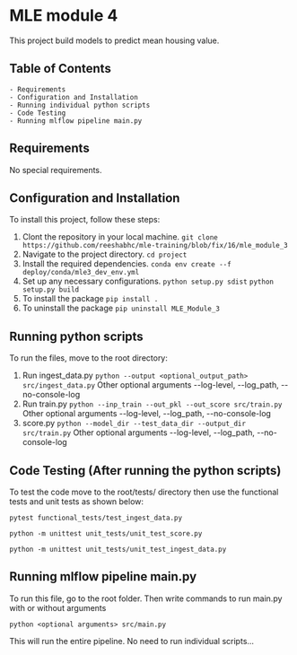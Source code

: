 # MLE module 4
This project build models to predict mean housing value.

## Table of Contents
    - Requirements
    - Configuration and Installation
    - Running individual python scripts
    - Code Testing
    - Running mlflow pipeline main.py

## Requirements
No special requirements.

## Configuration and Installation
To install this project, follow these steps:
1. Clont the repository in your local machine.
```git clone https://github.com/reeshabhc/mle-training/blob/fix/16/mle_module_3```
2. Navigate to the project directory.
```cd project```
3. Install the required dependencies.
```conda env create --f deploy/conda/mle3_dev_env.yml```
4. Set up any necessary configurations.
```python setup.py sdist```
```python setup.py build```
5. To install the package
```pip install .```
6. To uninstall the package
```pip uninstall MLE_Module_3```

## Running python scripts
To run the files, move to the root directory:
1. Run ingest_data.py
```python --output <optional_output_path> src/ingest_data.py``` Other optional arguments --log-level, --log_path, --no-console-log
2. Run train.py
```python --inp_train --out_pkl --out_score src/train.py``` Other optional arguments --log-level, --log_path, --no-console-log
3. score.py
```python --model_dir --test_data_dir --output_dir src/train.py``` Other optional arguments --log-level, --log_path, --no-console-log

## Code Testing (After running the python scripts)
To test the code move to the root/tests/ directory then use the functional tests and unit tests as shown below:
```
pytest functional_tests/test_ingest_data.py
```
```
python -m unittest unit_tests/unit_test_score.py
```
```
python -m unittest unit_tests/unit_test_ingest_data.py
```

## Running mlflow pipeline main.py
To run this file, go to the root folder. Then write commands to run main.py with or without arguments
```
python <optional arguments> src/main.py
```
This will run the entire pipeline. No need to run individual scripts...
